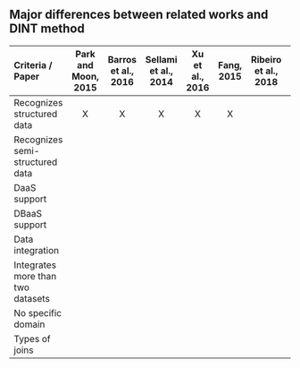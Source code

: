 ## Major differences between related works and DINT method

Criteria / Paper                  | Park and Moon, 2015 | Barros et al., 2016 | Sellami et al., 2014 | Xu et al., 2016 | Fang, 2015 | Ribeiro et al., 2018 | **Our DINT**
:---------------------------------|:-------------------:|:-------------------:|:--------------------:|:---------------:|:----------:|:--------------------:|:-------------:
Recognizes structured data        |X                    |X                    |X                     |X                |X           |                      |X
Recognizes semi-structured data   |                     |                     |                      |                 |            |                      |
DaaS support                      |                     |                     |                      |                 |            |                      |
DBaaS support                     |                     |                     |                      |                 |            |                      |
Data integration                  |                     |                     |                      |                 |            |                      |
Integrates more than two datasets |                     |                     |                      |                 |            |                      |
No specific domain                |                     |                     |                      |                 |            |                      |
Types of joins                    |                     |                     |                      |                 |            |                      |
